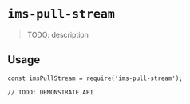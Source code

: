 # `ims-pull-stream`

> TODO: description

## Usage

```
const imsPullStream = require('ims-pull-stream');

// TODO: DEMONSTRATE API
```
